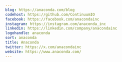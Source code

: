 ```yaml
---
blog: https://anaconda.com/blog
codehost: https://github.com/ContinuumIO
facebook: https://facebook.com/anacondainc
instagram: https://instagram.com/anaconda_inc
linkedin: https://linkedin.com/company/anacondainc
logohandle: anaconda
sort: anaconda
title: Anaconda
twitter: https://x.com/anacondainc
website: https://www.anaconda.com/
---
```

